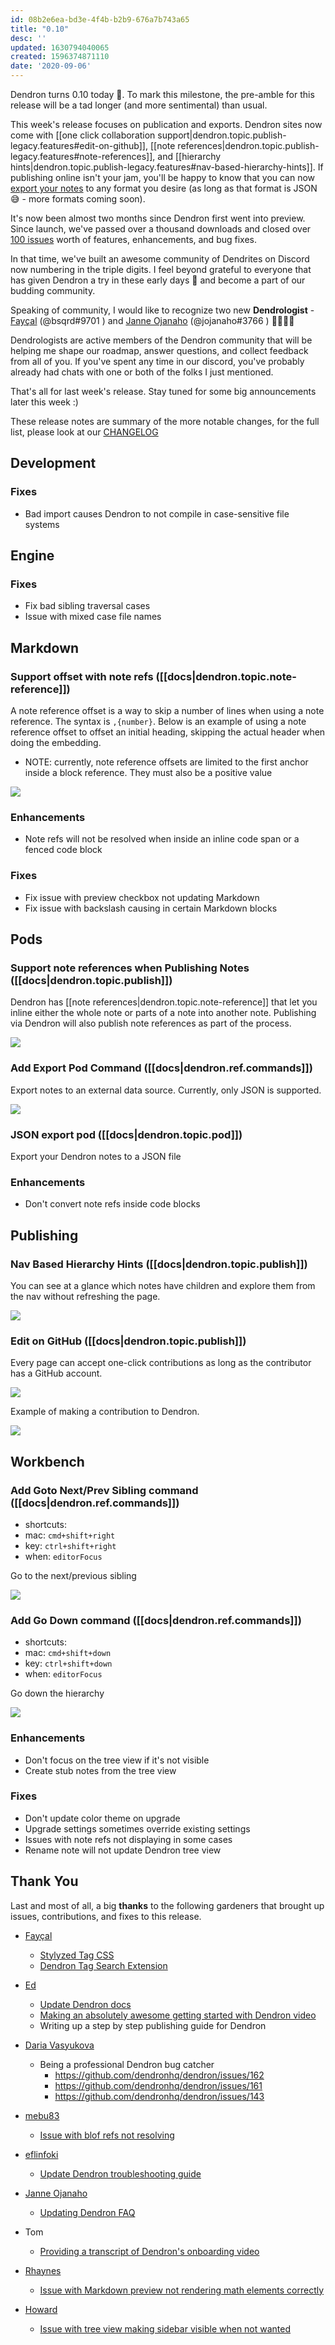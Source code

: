 ```yaml
---
id: 08b2e6ea-bd3e-4f4b-b2b9-676a7b743a65
title: "0.10"
desc: ''
updated: 1630794040065
created: 1596374871110
date: '2020-09-06'
---
```

Dendron turns 0.10 today 🌲. To mark this milestone, the pre-amble for this release will be a tad longer (and more sentimental) than usual. 

This week's release focuses on publication and exports. Dendron sites now come with [[one click collaboration support|dendron.topic.publish-legacy.features#edit-on-github]], [[note references|dendron.topic.publish-legacy.features#note-references]], and [[hierarchy hints|dendron.topic.publish-legacy.features#nav-based-hierarchy-hints]]. If publishing online isn't your jam, you'll be happy to know that you can now [export your notes](https://www.dendron.so/notes/66727a39-d0a7-449b-a10d-f6c438185d7f.html#json-pod) to any format you desire (as long as that format is JSON 😅 - more formats coming soon).

It's now been almost two months since Dendron first went into preview. Since launch, we've passed over a thousand downloads and closed over [100 issues](https://github.com/dendronhq/dendron/issues?q=is%3Aissue+is%3Aclosed) worth of features, enhancements, and bug fixes. 

In that time, we've built an awesome community of Dendrites on Discord now numbering in the triple digits. I feel beyond grateful to everyone that has given Dendron a try in these early days 🌱 and become a part of our budding community. 

Speaking of community, I would like to recognize two new **Dendrologist** - [Fayçal](https://github.com/d3vr) (@bsqrd#9701 ) and [Janne Ojanaho](https://github.com/jojanaho) (@jojanaho#3766 ) 👨‍🌾👩‍🌾

Dendrologists are active members of the Dendron community that will be helping me shape our roadmap, answer questions, and collect feedback from all of you. If you've spent any time in our discord, you've probably already had chats with one or both of the folks I just mentioned.

That's all for last week's release. Stay tuned for some big announcements later this week :) 

These release notes are summary of the more notable changes, for the full list, please look at our [CHANGELOG](https://github.com/dendronhq/dendron/blob/master/CHANGELOG.md)

## Development

### Fixes

- Bad import causes Dendron to not compile in case-sensitive file systems 

## Engine

### Fixes

- Fix bad sibling traversal cases 
- Issue with mixed case file names 

## Markdown

### Support offset with note refs ([[docs|dendron.topic.note-reference]])

A note reference offset is a way to skip a number of lines when using a note reference. The syntax is `,{number}`. Below is an example of using a note reference offset to offset an initial heading, skipping the actual header when doing the embedding.

- NOTE: currently, note reference offsets are limited to the first anchor inside a block reference. They must also be a positive value

<a href="https://www.loom.com/share/31cb62916586453f8475f94ba68b74a1">  <img style="" src="https://cdn.loom.com/sessions/thumbnails/31cb62916586453f8475f94ba68b74a1-with-play.gif"> </a>

### Enhancements

- Note refs will not be resolved when inside an inline code span or a fenced code block 

### Fixes

- Fix issue with preview checkbox not updating Markdown 
- Fix issue with backslash causing in certain Markdown blocks 

## Pods

### Support note references when Publishing Notes ([[docs|dendron.topic.publish]])

Dendron has [[note references|dendron.topic.note-reference]] that let you inline either the whole note or parts of a note into another note. Publishing via Dendron will also publish note references as part of the process.

<a href="https://www.loom.com/share/8eb01f6c3196415c8aadc4992805a176"> <img style="" src="https://cdn.loom.com/sessions/thumbnails/8eb01f6c3196415c8aadc4992805a176-with-play.gif"> </a>

### Add Export Pod Command ([[docs|dendron.ref.commands]])

Export notes to an external data source. Currently, only JSON is supported.

<a href="https://www.loom.com/share/d49e5f4155af485cadc9cd810b6cab28"> <img src="https://cdn.loom.com/sessions/thumbnails/d49e5f4155af485cadc9cd810b6cab28-with-play.gif"> </a>

### JSON export pod ([[docs|dendron.topic.pod]])

Export your Dendron notes to a JSON file 

### Enhancements

- Don't convert note refs inside code blocks 

## Publishing

### Nav Based Hierarchy Hints ([[docs|dendron.topic.publish]])

You can see at a glance which notes have children and explore them from the nav without refreshing the page.

![](https://foundation-prod-assetspublic53c57cce-8cpvgjldwysl.s3-us-west-2.amazonaws.com/assets/images/dendron.jekyll.gif)

### Edit on GitHub ([[docs|dendron.topic.publish]])

Every page can accept one-click contributions as long as the contributor has a GitHub account.

![](https://foundation-prod-assetspublic53c57cce-8cpvgjldwysl.s3-us-west-2.amazonaws.com/assets/images/jekyll.edit.jpg)

Example of making a contribution to Dendron.

<a href="https://www.loom.com/share/4a1b67f3fd1a40dab16949e9ea5e53dc"> <img style="" src="https://cdn.loom.com/sessions/thumbnails/4a1b67f3fd1a40dab16949e9ea5e53dc-with-play.gif"> </a>

## Workbench

### Add Goto Next/Prev Sibling command ([[docs|dendron.ref.commands]])

- shortcuts: 
- mac: `cmd+shift+right`
- key: `ctrl+shift+right`
- when: `editorFocus`

Go to the next/previous sibling

![](https://foundation-prod-assetspublic53c57cce-8cpvgjldwysl.s3-us-west-2.amazonaws.com/assets/images/hierarchy.go-sibling.gif)

### Add Go Down command ([[docs|dendron.ref.commands]])

- shortcuts: 
- mac: `cmd+shift+down`
- key: `ctrl+shift+down`
- when: `editorFocus`

Go down the hierarchy

![](https://foundation-prod-assetspublic53c57cce-8cpvgjldwysl.s3-us-west-2.amazonaws.com/assets/images/hierarchy.go-down.gif)

### Enhancements

- Don't focus on the tree view if it's not visible 
- Create stub notes from the tree view 

### Fixes

- Don't update color theme on upgrade 
- Upgrade settings sometimes override existing settings 
- Issues with note refs not displaying in some cases 
- Rename note will not update Dendron tree view 

## Thank You

Last and most of all, a big **thanks** to the following gardeners that brought up issues, contributions, and fixes to this release.

- [Fayçal](https://github.com/d3vr)
  - [Stylyzed Tag CSS](https://www.dendron.so/notes/692fa114-f798-467f-a0b9-3cccc327aa6f.html#stylized-tags-using-custom-css)
  - [Dendron Tag Search Extension](https://marketplace.visualstudio.com/items?itemName=d3vr.tag-search)

- [Ed](https://github.com/ens100)
  - [Update Dendron docs](https://github.com/dendronhq/dendron-template/commit/28c86d5afba0f7ca21e15e749e67464cce2397e2)
  - [Making an absolutely awesome getting started with Dendron video](https://www.youtube.com/watch?v=BRLLZ9IEh10)
  - Writing up a step by step publishing guide for Dendron

- [Daria Vasyukova](https://github.com/gereleth)
  - Being a professional Dendron bug catcher 
    - <https://github.com/dendronhq/dendron/issues/162>
    - <https://github.com/dendronhq/dendron/issues/161>
    - <https://github.com/dendronhq/dendron/issues/143>

- [mebu83](https://github.com/mebu83)
  - [Issue with blof refs not resolving](https://github.com/dendronhq/dendron/issues/146)

- [eflinfoki](https://github.com/eflinfoki)
  - [Update Dendron troubleshooting guide](https://github.com/dendronhq/dendron-template/pull/6)

- [Janne Ojanaho](https://github.com/jojanaho)
  - [Updating Dendron FAQ](https://github.com/dendronhq/dendron-template/commit/9252d12f21dc21fca0a2e2bf36da9edc84202227)

- Tom
  - [Providing a transcript of Dendron's onboarding video](https://www.dendron.so/#onboarding)

- [Rhaynes](https://github.com/rhaynes74)
  - [Issue with Markdown preview not rendering math elements correctly](https://github.com/dendronhq/dendron/issues/156)

- [Howard](https://github.com/runlevelrobot)
  - [Issue with tree view making sidebar visible when not wanted](https://github.com/dendronhq/dendron/issues/150)

